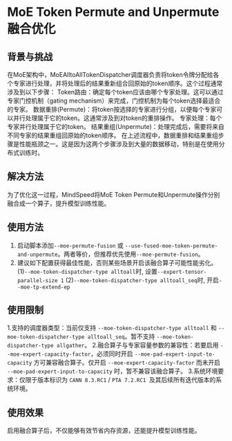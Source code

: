 # MoE Token Permute and Unpermute 融合优化

## 背景与挑战
在MoE架构中，MoEAlltoAllTokenDispatcher调度器负责将token令牌分配给各个专家进行处理，并将处理后的结果重新组合回原始的token顺序。这个过程通常涉及到以下步骤：
Token路由：确定每个token应该由哪个专家处理。这可以通过专家门控机制（gating mechanism）来完成，门控机制为每个token选择最适合的专家。
数据重排(Permute)：将token按选择的专家进行分组，以便每个专家可以并行处理属于它的token。这通常涉及到对token的重排操作。
专家处理：每个专家并行处理属于它的token。
结果重组(Unpermute)：处理完成后，需要将来自不同专家的结果重组回原始的token顺序。
在上述流程中，数据重排和结果重组步骤是性能瓶颈之一。这是因为这两个步骤涉及到大量的数据移动，特别是在使用分布式训练时。
## 解决方法
为了优化这一过程，MindSpeed将MoE Token Permute和Unpermute操作分别融合成一个算子，提升模型训练性能。

## 使用方法
1. 启动脚本添加`--moe-permute-fusion` 或  `--use-fused-moe-token-permute-and-unpermute`。两者等价，但推荐优先使用`--moe-permute-fusion`。
2. 建议如下配置获得最佳性能，否则某些场景开启该融合算子可能性能劣化。
(1)`--moe-token-dispatcher-type alltoall`时, 设置`--expert-tensor-parallel-size 1` 
(2)`--moe-token-dispatcher-type alltoall_seq`时, 开启`--moe-tp-extend-ep`

## 使用限制
1.支持的调度器类型：当前仅支持 `--moe-token-dispatcher-type alltoall` 和 `--moe-token-dispatcher-type alltoall_seq`。暂不支持 `--moe-token-dispatcher-type allgather`。
2.融合算子与专家容量参数的兼容性：若要启用 `--moe-expert-capacity-factor`，必须同时开启 `--moe-pad-expert-input-to-capacity` 方可兼容融合算子。仅开启 `--moe-expert-capacity-factor` 而未开启 `--moe-pad-expert-input-to-capacity` 时，暂不兼容该融合算子。
3.系统环境要求：仅限于版本标识为 `CANN 8.3.RC1` / `PTA 7.2.RC1 `及其后续所有迭代版本的系统环境。

## 使用效果 
启用融合算子后，不仅能够有效节省内存资源，还能提升模型训练性能。